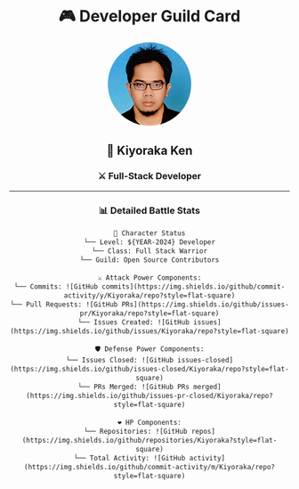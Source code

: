 <div align="center">
  
  <!-- Replace with your banner image -->
   <!-- ![Banner](./assets/banner.png) -->

  # 🎮 Developer Guild Card
  
  <!-- Replace with your profile image -->
  <img src="./assets/profile.png" width="150" height="150" style="border-radius: 50%"/>
  
  ## 🏰 Kiyoraka Ken
  ### ⚔️ Full-Stack Developer
  
  <!--  [![GitHub followers](https://img.shields.io/github/followers/yourusername?style=for-the-badge&logo=github)](https://github.com/Kiyoraka) -->
  <!--  [![LinkedIn](https://img.shields.io/badge/LinkedIn-0077B5?style=for-the-badge&logo=linkedin&logoColor=white)](https://linkedin.com/in/Kiyoraka) -->
  

---

### 📊 Detailed Battle Stats

```text
🎯 Character Status
└── Level: ${YEAR-2024} Developer
└── Class: Full Stack Warrior
└── Guild: Open Source Contributors

⚔️ Attack Power Components:
└── Commits: ![GitHub commits](https://img.shields.io/github/commit-activity/y/Kiyoraka/repo?style=flat-square)
└── Pull Requests: ![GitHub PRs](https://img.shields.io/github/issues-pr/Kiyoraka/repo?style=flat-square)
└── Issues Created: ![GitHub issues](https://img.shields.io/github/issues/Kiyoraka/repo?style=flat-square)

🛡️ Defense Power Components:
└── Issues Closed: ![GitHub issues-closed](https://img.shields.io/github/issues-closed/Kiyoraka/repo?style=flat-square)
└── PRs Merged: ![GitHub PRs merged](https://img.shields.io/github/issues-pr-closed/Kiyoraka/repo?style=flat-square)

❤️ HP Components:
└── Repositories: ![GitHub repos](https://img.shields.io/github/repositories/Kiyoraka?style=flat-square)
└── Total Activity: ![GitHub activity](https://img.shields.io/github/commit-activity/m/Kiyoraka/repo?style=flat-square)






